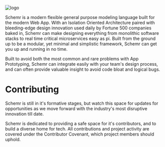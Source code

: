 ![logo](https://i.imgur.com/Jl4O2sm.png)

Schemr is a modern flexible general purpose modeling language built for
the modern Web App. With an Isolation Oriented Architecture paired with 
bleeding-edge design innovation used daily by Fortune 500 companies baked in, 
Schemr can make designing everything from monolithic software stacks to real time
critical microservices easy as pi. Built from the ground up to be a modular, yet
minimal and simplistic framework, Schemr can get you up and running in no time.

Built to avoid both the most common and rare problems with App Prototyping,
Schemr can integrate easily with your team's design process, and can often provide
valuable insight to avoid code bloat and logical bugs. 

# Contributing
Schemr is still in it's formative stages, but watch this space for updates for
opportunities as we move forward with the industry's most disruptive innovation
till date.

Schemr is dedicated to providing a safe space for it's contributors, and to
build a diverse home for tech. All contributions and project activity are
covered under the Contributor Covenant, which project members should uphold.

